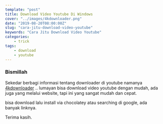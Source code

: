```yaml
---
template: "post"
title: Download Video Youtube Di Windows
cover: "../images/4kdownloader.png"
date: "2019-08-20T08:00:00Z"
slug: "cara-jitu-download-video-youtube"
keywords: "Cara Jitu Download Video Youtube"
categories: 
    - trick
tags:
    - download
    - youtube
---
```


### Bismillah

Sekedar berbagi informasi tentang downloader di youtube namanya [4kdownloader](http://go.topidesta-dev.me/4kdownloader) .. lumayan bisa download video youtube dengan mudah, ada juga yang melalui website, tapi ini yang sangat mudah dan cepat.

bisa download lalu install via chocolatey atau searching di google, ada banyak linknya.

Terima kasih.